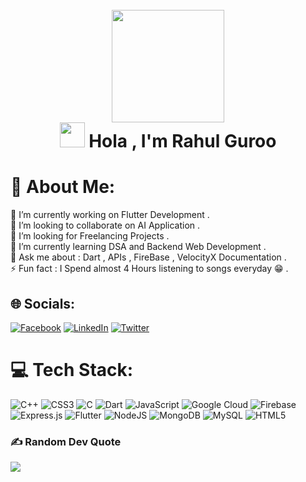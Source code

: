 <h1  align="center">
<img src="https://user-images.githubusercontent.com/89357402/179116413-63895220-b828-4d98-a7bf-c663e8b84c67.gif" alt=""> <br> </br> 
<img src="https://camo.githubusercontent.com/8bf6f6d78abc81fcf9c49f10649423e73ea44bc248e83aaae8759d401c829a84/68747470733a2f2f70687973696373677572756b756c2e66696c65732e776f726470726573732e636f6d2f323031392f30322f6368617261637465722d312e676966" width="180"><br><img src="https://user-images.githubusercontent.com/89357402/176206087-ad5a9d5a-be7d-4c7d-8f40-790a2cd0e3fc.gif" width="40">
 Hola , I'm Rahul Guroo  </h1> 
 <h1 <br> 💫 About Me: <br> </h1>

🔭 I’m currently working on Flutter Development .<br>👯 I’m looking to collaborate on AI Application .<br>🤝 I’m looking for Freelancing Projects .<br>🌱 I’m currently learning DSA and Backend Web Development .<br>💬 Ask me about : Dart , APIs , FireBase , VelocityX Documentation .<br>⚡ Fun fact : I Spend almost 4 Hours listening to songs everyday 😁 .


## 🌐 Socials:
[![Facebook](https://img.shields.io/badge/Facebook-%231877F2.svg?logo=Facebook&logoColor=white)](https://facebook.com/rahul.guroo.1) [![LinkedIn](https://img.shields.io/badge/LinkedIn-%230077B5.svg?logo=linkedin&logoColor=white)](https://linkedin.com/in/rahul-guroo-53832821a) [![Twitter](https://img.shields.io/badge/Twitter-%231DA1F2.svg?logo=Twitter&logoColor=white)](https://twitter.com/@rahul_guroo) 




# 💻 Tech Stack:
![C++](https://img.shields.io/badge/c++-%2300599C.svg?style=flat-square&logo=c%2B%2B&logoColor=white) ![CSS3](https://img.shields.io/badge/css3-%231572B6.svg?style=flat-square&logo=css3&logoColor=white) ![C](https://img.shields.io/badge/c-%2300599C.svg?style=flat-square&logo=c&logoColor=white) ![Dart](https://img.shields.io/badge/dart-%230175C2.svg?style=flat-square&logo=dart&logoColor=white) ![JavaScript](https://img.shields.io/badge/javascript-%23323330.svg?style=flat-square&logo=javascript&logoColor=%23F7DF1E) ![Google Cloud](https://img.shields.io/badge/Google%20Cloud-%234285F4.svg?style=flat-square&logo=google-cloud&logoColor=white) ![Firebase](https://img.shields.io/badge/firebase-%23039BE5.svg?style=flat-square&logo=firebase) ![Express.js](https://img.shields.io/badge/express.js-%23404d59.svg?style=flat-square&logo=express&logoColor=%2361DAFB) ![Flutter](https://img.shields.io/badge/Flutter-%2302569B.svg?style=flat-square&logo=Flutter&logoColor=white) ![NodeJS](https://img.shields.io/badge/node.js-6DA55F?style=flat-square&logo=node.js&logoColor=white) ![MongoDB](https://img.shields.io/badge/MongoDB-%234ea94b.svg?style=flat-square&logo=mongodb&logoColor=white) ![MySQL](https://img.shields.io/badge/mysql-%2300f.svg?style=flat-square&logo=mysql&logoColor=white) ![HTML5](https://img.shields.io/badge/html5-%23E34F26.svg?style=flat-square&logo=html5&logoColor=white)

### ✍️ Random Dev Quote
![](https://quotes-github-readme.vercel.app/api?type=vetical&theme=radical)


